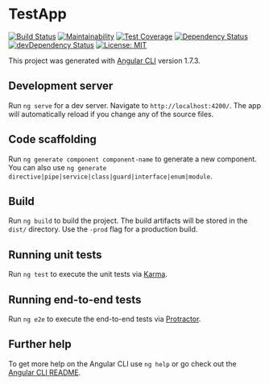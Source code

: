 # TestApp

[![Build Status](https://travis-ci.org/thatbrothacodes/demo-angular-app.svg?branch=development)](https://travis-ci.org/thatbrothacodes/demo-angular-app)
[![Maintainability](https://api.codeclimate.com/v1/badges/162329e235deb94448ec/maintainability)](https://codeclimate.com/github/thatbrothacodes/demo-angular-app/maintainability)
[![Test Coverage](https://api.codeclimate.com/v1/badges/162329e235deb94448ec/test_coverage)](https://codeclimate.com/github/thatbrothacodes/demo-angular-app/test_coverage)
[![Dependency Status](https://david-dm.org/thatbrothacodes/demo-angular-app.svg)](https://david-dm.org/thatbrothacodes/demo-angular-app.svg)
[![devDependency Status](https://david-dm.org/thatbrothacodes/demo-angular-app/dev-status.svg)](https://david-dm.org/thatbrothacodes/demo-angular-app.svg?type=dev)
[![License: MIT](https://img.shields.io/badge/License-MIT-yellow.svg)](https://opensource.org/licenses/MIT)

This project was generated with [Angular CLI](https://github.com/angular/angular-cli) version 1.7.3.

## Development server

Run `ng serve` for a dev server. Navigate to `http://localhost:4200/`. The app will automatically reload if you change any of the source files.

## Code scaffolding

Run `ng generate component component-name` to generate a new component. You can also use `ng generate directive|pipe|service|class|guard|interface|enum|module`.

## Build

Run `ng build` to build the project. The build artifacts will be stored in the `dist/` directory. Use the `-prod` flag for a production build.

## Running unit tests

Run `ng test` to execute the unit tests via [Karma](https://karma-runner.github.io).

## Running end-to-end tests

Run `ng e2e` to execute the end-to-end tests via [Protractor](http://www.protractortest.org/).

## Further help

To get more help on the Angular CLI use `ng help` or go check out the [Angular CLI README](https://github.com/angular/angular-cli/blob/master/README.md).
